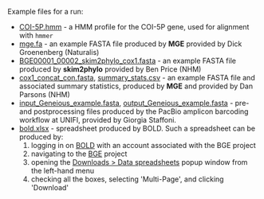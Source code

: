 Example files for a run:
- [COI-5P.hmm](COI-5P.hmm) - a HMM profile for the COI-5P gene, used for alignment with `hmmer`
- [mge.fa](mge.fa) - an example FASTA file produced by **MGE** provided by Dick Groenenberg (Naturalis)
- [BGE00001_00002_skim2phylo_cox1.fasta](BGE00001_00002_skim2phylo_cox1.fasta) - an example FASTA file produced by
  **skim2phylo** provided by Ben Price (NHM)
- [cox1_concat_con.fasta](cox1_concat_con.fasta), [summary_stats.csv](summary_stats.csv) - an example FASTA file and 
  associated summary statistics, produced by **MGE** and provided by Dan Parsons (NHM)
- [input_Geneious_example.fasta](input_Geneious_example.fasta), 
  [output_Geneious_example.fasta](output_Geneious_example.fasta) - pre- and postprocessing files produced by the PacBio
  amplicon barcoding workflow at UNIFI, provided by Giorgia Staffoni.
- [bold.xlsx](bold.xlsx) - spreadsheet produced by BOLD. Such a spreadsheet can be produced by:
  1. logging in on [BOLD](boldsystems.org) with an account associated with the BGE project
  2. navigating to the [BGE](https://boldsystems.org/index.php/MAS_Management_DataConsole?codes=BGE) project
  3. opening the [Downloads > Data spreadsheets](https://boldsystems.org/index.php/MAS_DataRetrieval_SpecimenDownload/preprocess) popup window
     from the left-hand menu
  4. checking all the boxes, selecting 'Multi-Page', and clicking 'Download'
